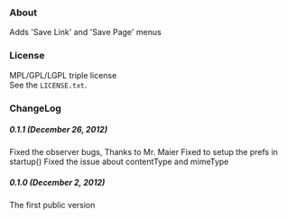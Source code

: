 ### About ###
Adds 'Save Link' and 'Save Page' menus

### License ###
MPL/GPL/LGPL triple license  
See the `LICENSE.txt`.  

### ChangeLog ###
##### 0.1.1 (December 26, 2012) #####
Fixed the observer bugs, Thanks to Mr. Maier
Fixed to setup the prefs in startup()
Fixed the issue about contentType and mimeType

##### 0.1.0 (December 2, 2012) #####
The first public version
